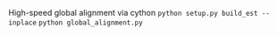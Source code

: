 High-speed global alignment via cython
```python setup.py build_est --inplace```
```python global_alignment.py```

